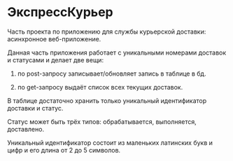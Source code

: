 # ЭкспрессКурьер

Часть проекта по приложению для службы курьерской доставки: асинхронное веб-приложение.

Данная часть приложения работает с уникальными номерами доставок и статусами и делает две вещи: 

1) по post-запросу записывает/обновляет запись в таблице в бд.

2) по get-запросу выдаёт список всех текущих доставок.

В таблице достаточно хранить только уникальный идентификатор доставки и статус.

Статус может быть трёх типов: обрабатывается, выполняется, доставлено.

Уникальный идентификатор состоит из маленьких латинских букв и цифр и его длина от 2 до 5 символов.
